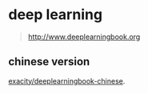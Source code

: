 # deep learning

> http://www.deeplearningbook.org

## chinese version

[exacity/deeplearningbook-chinese](https://github.com/exacity/deeplearningbook-chinese).

